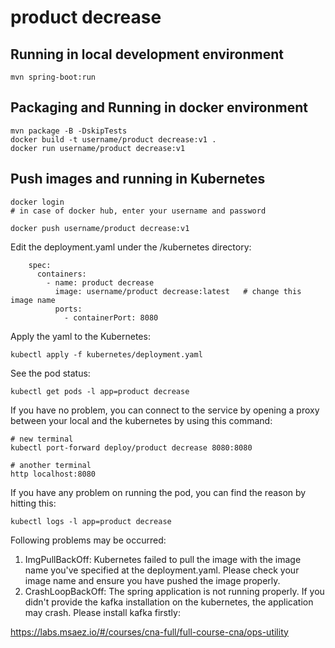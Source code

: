 # product decrease

## Running in local development environment

```
mvn spring-boot:run
```

## Packaging and Running in docker environment

```
mvn package -B -DskipTests
docker build -t username/product decrease:v1 .
docker run username/product decrease:v1
```

## Push images and running in Kubernetes

```
docker login 
# in case of docker hub, enter your username and password

docker push username/product decrease:v1
```

Edit the deployment.yaml under the /kubernetes directory:
```
    spec:
      containers:
        - name: product decrease
          image: username/product decrease:latest   # change this image name
          ports:
            - containerPort: 8080

```

Apply the yaml to the Kubernetes:
```
kubectl apply -f kubernetes/deployment.yaml
```

See the pod status:
```
kubectl get pods -l app=product decrease
```

If you have no problem, you can connect to the service by opening a proxy between your local and the kubernetes by using this command:
```
# new terminal
kubectl port-forward deploy/product decrease 8080:8080

# another terminal
http localhost:8080
```

If you have any problem on running the pod, you can find the reason by hitting this:
```
kubectl logs -l app=product decrease
```

Following problems may be occurred:

1. ImgPullBackOff:  Kubernetes failed to pull the image with the image name you've specified at the deployment.yaml. Please check your image name and ensure you have pushed the image properly.
1. CrashLoopBackOff: The spring application is not running properly. If you didn't provide the kafka installation on the kubernetes, the application may crash. Please install kafka firstly:

https://labs.msaez.io/#/courses/cna-full/full-course-cna/ops-utility

